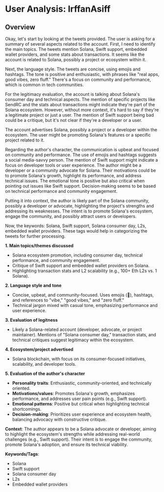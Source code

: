 # User Analysis: IrffanAsiff

## Overview

<think>
Okay, let's start by looking at the tweets provided. The user is asking for a summary of several aspects related to the account. First, I need to identify the main topics. The tweets mention Solana, Swift support, embedded wallet providers, and some stats about transactions. It seems like the account is related to Solana, possibly a project or ecosystem within it.

Next, the language style. The tweets are concise, using emojis and hashtags. The tone is positive and enthusiastic, with phrases like "real apps, good vibes, zero fluff." There's a focus on community and performance, which is common in tech communities.

For the legitimacy evaluation, the account is talking about Solana's consumer day and technical aspects. The mention of specific projects like SendRC and the stats about transactions might indicate they're part of the Solana ecosystem. However, without more context, it's hard to say if they're a legitimate project or just a user. The mention of Swift support being bad could be a critique, but it's not clear if they're a developer or a user.

The account advertises Solana, possibly a project or a developer within the ecosystem. The user might be promoting Solana's features or a specific project related to it.

Regarding the author's character, the communication is upbeat and focused on community and performance. The use of emojis and hashtags suggests a social media-savvy person. The mention of Swift support might indicate a focus on developer tools or user experience. The author might be a developer or a community advocate for Solana. Their motivations could be to promote Solana's growth, highlight its performance, and address technical issues. The emotional tone is positive but also critical when pointing out issues like Swift support. Decision-making seems to be based on technical performance and community engagement.

Putting it into context, the author is likely part of the Solana community, possibly a developer or advocate, highlighting the project's strengths and addressing its weaknesses. The intent is to promote Solana's ecosystem, engage the community, and possibly attract users or developers.

Now, the keywords: Solana, Swift support, Solana consumer day, L2s, embedded wallet providers. These tags would help in categorizing the tweets for further processing.
</think>

**1. Main topics/themes discussed**  
- Solana ecosystem promotion, including consumer day, technical performance, and community engagement.  
- Critique of Swift support and embedded wallet providers on Solana.  
- Highlighting transaction stats and L2 scalability (e.g., 100+ Eth L2s vs. 1 Solana).  

**2. Language style and tone**  
- Concise, upbeat, and community-focused. Uses emojis (👀), hashtags, and references to "vibe," "good vibes," and "zero fluff."  
- Technical jargon mixed with casual tone, emphasizing performance and user experience.  

**3. Evaluation of legitness**  
- Likely a Solana-related account (developer, advocate, or project maintainer). Mentions of "Solana consumer day," transaction stats, and technical critiques suggest legitimacy within the ecosystem.  

**4. Ecosystem/project advertised**  
- Solana blockchain, with focus on its consumer-focused initiatives, scalability, and developer tools.  

**5. Evaluation of the author's character**  
- **Personality traits**: Enthusiastic, community-oriented, and technically oriented.  
- **Motivations/values**: Promotes Solana's growth, emphasizes performance, and addresses user pain points (e.g., Swift support).  
- **Emotional patterns**: Positive but critical when highlighting technical shortcomings.  
- **Decision-making**: Prioritizes user experience and ecosystem health, balancing advocacy with constructive critique.  

**Context**: The author appears to be a Solana advocate or developer, aiming to highlight the ecosystem's strengths while addressing real-world challenges (e.g., Swift support). Their intent is to engage the community, promote Solana's adoption, and ensure its technical viability.  

**Keywords/Tags**:  
- Solana  
- Swift support  
- Solana consumer day  
- L2s  
- Embedded wallet providers